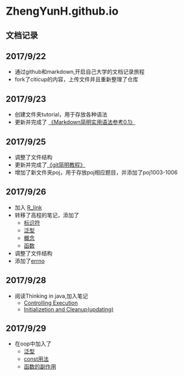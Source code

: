 # ZhengYunH.github.io
文档记录
---
## 2017/9/22  
+ 通过github和markdown,开启自己大学的文档记录旅程  
+ fork了citicup的内容，上传文件并且重新整理了仓库  

## 2017/9/23
+ 创建文件夹tutorial，用于存放各种语法
+ 更新并完成了 [《Markdown简明实用语法参考0.1》](https://github.com/ZhengYunH/ZhengYunH.github.io/blob/master/turorial/markdown%E8%AF%AD%E6%B3%95.md)

## 2017/9/25  
+ 调整了文件结构
+ 更新并完成了[《git简明教程》](https://github.com/ZhengYunH/ZhengYunH.github.io/blob/master/turorial/git%E7%AE%80%E6%98%8E%E6%95%99%E7%A8%8B.md)
+ 增加了新文件夹poj，用于存放poj相应题目，并添加了poj1003-1006

## 2017/9/26
+ 加入 [R_link](https://github.com/ZhengYunH/ZhengYunH.github.io/blob/master/turorial/R/R_link.md)
+ 转移了高程的笔记，添加了
    * [标识符](https://github.com/ZhengYunH/ZhengYunH.github.io/blob/master/class/oop/%E6%A0%87%E8%AF%86%E7%AC%A6.md)
    * [泛型](https://github.com/ZhengYunH/ZhengYunH.github.io/blob/master/class/oop/%E6%B3%9B%E5%9E%8B.md)
    * [概念](https://github.com/ZhengYunH/ZhengYunH.github.io/blob/master/class/oop/%E6%A6%82%E5%BF%B5.md)
    * [函数](https://github.com/ZhengYunH/ZhengYunH.github.io/blob/master/class/oop/%E5%87%BD%E6%95%B0.md)
+ 调整了文件结构
+ 添加了[errno](https://github.com/ZhengYunH/ZhengYunH.github.io/blob/master/ref/errno.md)

## 2017/9/28  
+ 阅读Thinking in java,加入笔记  
    * [Controlling Execution](./class/java/Controlling%20Execution(4).md)
    * [Initializetion and Cleanup(updating)](./class/java/Initialization%20and%20Cleanup(5).md)

## 2017/9/29  
+ 在oop中加入了
    * [泛型](./class/oop/泛型.md)
    * [const用法](./class/oop/const.md)
    * [函数的副作用](./class/oop/函数的副作用.md)
